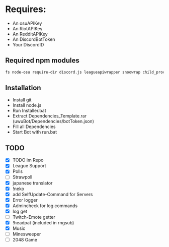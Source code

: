 # Requires:
* An osuAPIKey
* An RiotAPIKey
* An RedditAPIKey
* An DiscordBotToken
* Your DiscordID

## Required npm modules
```sh
fs node-osu require-dir discord.js leagueapiwrapper snoowrap child_process @vitalets/google-translate-api ffmpeg-binaries@3.2.2-3 ffmpeg-static ytdl-core-discord @discord.js/opus
```

## Installation
* Install git
* Install node.js
* Run Installer.bat
* Extract Dependencies_Template.rar (uwuBot/Dependencies/botToken.json)
* Fill all Dependencies
* Start Bot with run.bat

## TODO
- [x] TODO im Repo
- [x] League Support
- [x] Polls
- [ ] Strawpoll
- [x] japanese translator
- [x] !neko
- [x] add SelfUpdate-Command for Servers
- [x] Error logger
- [x] Admincheck for log commands
- [x] log get
- [ ] Twitch-Emote getter
- [x] !headpat (included in rngsub)
- [x] Music
- [ ] Minesweeper
- [ ] 2048 Game
